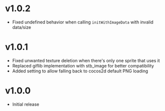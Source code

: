 # v1.0.2
- Fixed undefined behavior when calling `initWithImageData` with invalid data/size

# v1.0.1
- Fixed unwanted texture deletion when there's only one sprite that uses it
- Replaced giflib implementation with stb_image for better compatibility
- Added setting to allow falling back to cocos2d default PNG loading

# v1.0.0
- Initial release